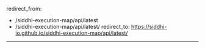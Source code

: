 redirect_from:
  - /siddhi-execution-map/api/latest
  - /siddhi-execution-map/api/latest/
redirect_to: https://siddhi-io.github.io/siddhi-execution-map/api/latest/
---
